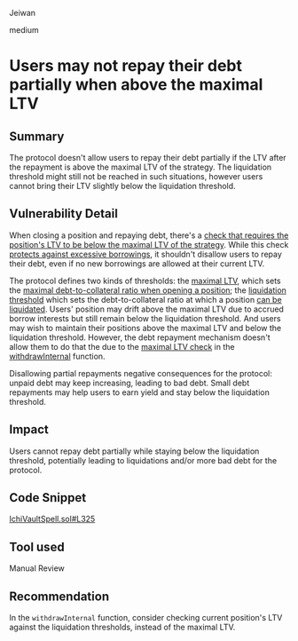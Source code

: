 Jeiwan

medium

# Users may not repay their debt partially when above the maximal LTV

## Summary
The protocol doesn't allow users to repay their debt partially if the LTV after the repayment is above the maximal LTV of the strategy. The liquidation threshold might still not be reached in such situations, however users cannot bring their LTV slightly below the liquidation threshold.
## Vulnerability Detail
When closing a position and repaying debt, there's a [check that requires the position's LTV to be below the maximal LTV of the strategy](https://github.com/sherlock-audit/2023-02-blueberry/blob/main/contracts/spell/IchiVaultSpell.sol#L325). While this check [protects against excessive borrowings](https://github.com/sherlock-audit/2023-02-blueberry/blob/main/contracts/spell/IchiVaultSpell.sol#L149), it shouldn't disallow users to repay their debt, even if no new borrowings are allowed at their current LTV.

The protocol defines two kinds of thresholds: the [maximal LTV](https://github.com/sherlock-audit/2023-02-blueberry/blob/main/contracts/spell/IchiVaultSpell.sol#L95), which sets the [maximal debt-to-collateral ratio when opening a position](https://github.com/sherlock-audit/2023-02-blueberry/blob/main/contracts/spell/IchiVaultSpell.sol#L101); the [liquidation threshold](https://github.com/sherlock-audit/2023-02-blueberry/blob/main/contracts/oracle/CoreOracle.sol#L63-L67) which sets the debt-to-collateral ratio at which a position [can be liquidated](https://github.com/sherlock-audit/2023-02-blueberry/blob/main/contracts/BlueBerryBank.sol#L504). Users' position may drift above the maximal LTV due to accrued borrow interests but still remain below the liquidation threshold. And users may wish to maintain their positions above the maximal LTV and below the liquidation threshold. However, the debt repayment mechanism doesn't allow them to do that the due to the [maximal LTV check](https://github.com/sherlock-audit/2023-02-blueberry/blob/main/contracts/spell/IchiVaultSpell.sol#L325) in the [withdrawInternal](https://github.com/sherlock-audit/2023-02-blueberry/blob/main/contracts/spell/IchiVaultSpell.sol#L276) function.

Disallowing partial repayments negative consequences for the protocol: unpaid debt may keep increasing, leading to bad debt. Small debt repayments may help users to earn yield and stay below the liquidation threshold.
## Impact
Users cannot repay debt partially while staying below the liquidation threshold, potentially leading to liquidations and/or more bad debt for the protocol.
## Code Snippet
[IchiVaultSpell.sol#L325](https://github.com/sherlock-audit/2023-02-blueberry/blob/main/contracts/spell/IchiVaultSpell.sol#L325)
## Tool used
Manual Review
## Recommendation
In the `withdrawInternal` function, consider checking current position's LTV against the liquidation thresholds, instead of the maximal LTV.